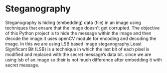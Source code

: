 # Steganography
Steganography is hiding (embedding) data (file) in an image using techniques that ensure that the image doesn't get corrupted.
The objective of this Python project is to hide the message within the image and then decode the image.It uses openCV module for encoding and decoding the image.
In this we are using LSB based image steganography.Least Significant Bit (LSB) is a technique in which the last bit of each pixel is modified and replaced with the secret message’s data bit.
since we are using lsb of an image so their is not much difference after embedding it with secret message.
